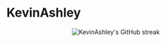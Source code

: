# KevinAshley

<div style="text-align: center;">
    <img src="https://github-readme-streak-stats.herokuapp.com/?user=KevinAshley&theme=github-dark" alt="KevinAshley's GitHub streak"/>
</div>

